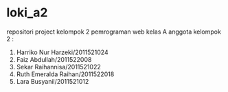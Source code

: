 # loki_a2
repositori project kelompok 2 pemrograman web kelas A
   anggota kelompok 2 :
   1. Harriko Nur Harzeki/2011521024
   2. Faiz Abdullah/2011522008
   3. Sekar Raihannisa/2011521022
   4. Ruth Emeralda Raihan/2011522018
   5. Lara Busyanil/2011521012
